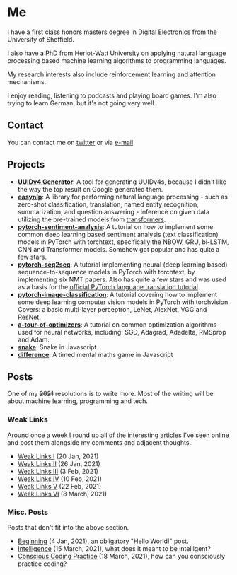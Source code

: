 # Me

I have a first class honors masters degree in Digital Electronics from the University of Sheffield.

I also have a PhD from Heriot-Watt University on applying natural language processing based machine learning algorithms to programming languages.

My research interests also include reinforcement learning and attention mechanisms.

I enjoy reading, listening to podcasts and playing board games. I'm also trying to learn German, but it's not going very well.

## Contact

You can contact me on [twitter](https://www.twitter.com/ben_trevett) or via [e-mail](mailto:bentrevett@gmail.com).

## Projects

- **[UUIDv4 Generator](projects/uuid)**: A tool for generating UUIDv4s, because I didn't like the way the top result on Google generated them.
- **[easynlp](https://github.com/easynlp/easynlp)**: A library for performing natural language processing - such as zero-shot classification, translation, named entity recognition, summarization, and question answering - inference on given data utilizing the pre-trained models from [transformers](https://github.com/huggingface/transformers).
- **[pytorch-sentiment-analysis](https://github.com/bentrevett/pytorch-sentiment-analysis)**: A tutorial on how to implement some common deep learning based sentiment analysis (text classification) models in PyTorch with torchtext, specifically the NBOW, GRU, bi-LSTM, CNN and Transformer models. Somehow got popular and has quite a few stars.
- **[pytorch-seq2seq](https://github.com/bentrevett/pytorch-seq2seq)**: A tutorial implementing neural (deep learning based) sequence-to-sequence models in PyTorch with torchtext, by implementing six NMT papers. Also has quite a few stars and was used as a basis for the [official PyTorch language translation tutorial](https://pytorch.org/tutorials/beginner/torchtext_translation_tutorial.html).
- **[pytorch-image-classification](https://github.com/bentrevett/pytorch-image-classification)**: A tutorial covering how to implement some deep learning computer vision models in PyTorch with torchvision. Covers: a basic multi-layer perceptron, LeNet, AlexNet, VGG and ResNet.
- **[a-tour-of-optimizers](https://github.com/bentrevett/a-tour-of-pytorch-optimizers)**: A tutorial on common optimization algorithms used for neural networks, including: SGD, Adagrad, Adadelta, RMSprop and Adam.
- **[snake](projects/snake.html)**: Snake in Javascript.
- **[difference](projects/difference.html)**: A timed mental maths game in Javascript

## Posts

One of my ~~2021~~ resolutions is to write more. Most of the writing will be about machine learning, programming and tech.

### Weak Links

Around once a week I round up all of the interesting articles I've seen online and post them alongside my comments and adjacent thoughts.

- [Weak Links I](https://bentrevett.com/posts/weak-links-i.html) (20 Jan, 2021)
- [Weak Links II](https://bentrevett.com/posts/weak-links-ii.html) (26 Jan, 2021)
- [Weak Links III](https://bentrevett.com/posts/weak-links-iii.html) (3 Feb, 2021)
- [Weak Links IV](https://bentrevett.com/posts/weak-links-iv.html) (10 Feb, 2021)
- [Weak Links V](https://bentrevett.com/posts/weak-links-v.html) (22 Feb, 2021)
- [Weak Links VI](https://bentrevett.com/posts/weak-links-vi.html) (8 March, 2021)

### Misc. Posts

Posts that don't fit into the above section.

- [Beginning](https://bentrevett.com/posts/beginning.html) (4 Jan, 2021), an obligatory "Hello World!" post.
- [Intelligence](https://bentrevett.com/posts/intelligence.html) (15 March, 2021), what does it meant to be intelligent?
- [Conscious Coding Practice](https://bentrevett.com/posts/conscious-coding-practice.html) (18 March, 2021), how can you consciously practice coding?
